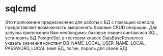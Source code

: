 # sqlcmd
Это приложение предназначено для работы с БД с помощью консоли, предоставляет возможность выпролнять базовые CRUD операции.
Для запуска приложения Вам необходимо: базовые знания синтаксиса SQL, установить БД PostgreSql, в тестовом классе DataBaseResources
  указать значения констант DB_NAME_LOCAL, USER_NAME_LOCAL, PASSWORD_LOCAL (имя БД, логин, пароль для своей БД).
